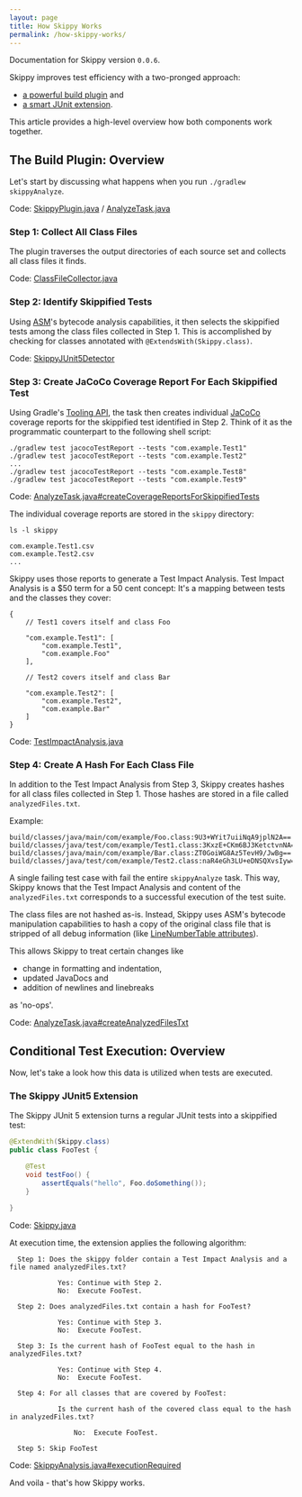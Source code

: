 ```yaml
---
layout: page
title: How Skippy Works
permalink: /how-skippy-works/
---
```

Documentation for Skippy version `0.0.6`.

Skippy improves test efficiency with a two-pronged approach:
- [a powerful build plugin](https://github.com/skippy-io/skippy/blob/99a4954c5565baa21d355e653c7a0d509ce32682/skippy-gradle/src/main/java/io/skippy/gradle/SkippyPlugin.java#L71) and
- [a smart JUnit extension](https://github.com/skippy-io/skippy/blob/99a4954c5565baa21d355e653c7a0d509ce32682/skippy-junit5/src/main/java/io/skippy/junit5/Skippy.java#L29).

This article provides a high-level overview how both components work together.

## The Build Plugin: Overview

Let's start by discussing what happens when you run `./gradlew skippyAnalyze`.

Code: [SkippyPlugin.java](https://github.com/skippy-io/skippy/blob/99a4954c5565baa21d355e653c7a0d509ce32682/skippy-gradle/src/main/java/io/skippy/gradle/SkippyPlugin.java#L71) / [AnalyzeTask.java](https://github.com/skippy-io/skippy/blob/99a4954c5565baa21d355e653c7a0d509ce32682/skippy-gradle/src/main/java/io/skippy/gradle/AnalyzeTask.java#L42)

### Step 1: Collect All Class Files

The plugin traverses the output directories of each source set and collects all class files it finds.

Code: [ClassFileCollector.java](https://github.com/skippy-io/skippy/blob/99a4954c5565baa21d355e653c7a0d509ce32682/skippy-gradle/src/main/java/io/skippy/gradle/collector/ClassFileCollector.java#L36)

### Step 2: Identify Skippified Tests

Using [ASM](https://asm.ow2.io/)'s bytecode analysis capabilities, it then selects the skippified tests among
the class files collected in Step 1. This is accomplished by checking for classes annotated with
`@ExtendsWith(Skippy.class)`.

Code: [SkippyJUnit5Detector](https://github.com/skippy-io/skippy/blob/99a4954c5565baa21d355e653c7a0d509ce32682/skippy-gradle/src/main/java/io/skippy/gradle/asm/SkippyJUnit5Detector.java#L33)

### Step 3: Create JaCoCo Coverage Report For Each Skippified Test

Using Gradle's [Tooling API](https://docs.gradle.org/current/userguide/third_party_integration.html#embedding),
the task then creates individual [JaCoCo](https://www.jacoco.org/) coverage reports for the skippified test identified
in Step 2. Think of it as the programmatic counterpart to the following shell script:

```
./gradlew test jacocoTestReport --tests "com.example.Test1"
./gradlew test jacocoTestReport --tests "com.example.Test2"
...
./gradlew test jacocoTestReport --tests "com.example.Test8"
./gradlew test jacocoTestReport --tests "com.example.Test9"
```

Code: [AnalyzeTask.java#createCoverageReportsForSkippifiedTests](https://github.com/skippy-io/skippy/blob/99a4954c5565baa21d355e653c7a0d509ce32682/skippy-gradle/src/main/java/io/skippy/gradle/AnalyzeTask.java#L68)

The individual coverage reports are stored in the `skippy` directory:
```
ls -l skippy

com.example.Test1.csv
com.example.Test2.csv
...
```
Skippy uses those reports to generate a Test Impact Analysis. Test Impact Analysis is a $50 term for a 50 cent
concept: It's a mapping between tests and the classes they cover:
```
{
    // Test1 covers itself and class Foo

    "com.example.Test1": [
        "com.example.Test1",
        "com.example.Foo"
    ],

    // Test2 covers itself and class Bar

    "com.example.Test2": [
        "com.example.Test2",
        "com.example.Bar"
    ]
}
```
Code: [TestImpactAnalysis.java](https://github.com/skippy-io/skippy/blob/99a4954c5565baa21d355e653c7a0d509ce32682/skippy-core/src/main/java/io/skippy/core/TestImpactAnalysis.java#L36)

### Step 4: Create A Hash For Each Class File

In addition to the Test Impact Analysis from Step 3, Skippy creates hashes for all class files collected in Step 1.
Those hashes are stored in a file called `analyzedFiles.txt`.

Example:
```
build/classes/java/main/com/example/Foo.class:9U3+WYit7uiiNqA9jplN2A==
build/classes/java/test/com/example/Test1.class:3KxzE+CKm6BJ3KetctvnNA==
build/classes/java/main/com/example/Bar.class:ZT0GoiWG8Az5TevH9/JwBg==
build/classes/java/test/com/example/Test2.class:naR4eGh3LU+eDNSQXvsIyw==
```

A single failing test case with fail the entire `skippyAnalyze` task. This way, Skippy knows that the
Test Impact Analysis and content of the `analyzedFiles.txt` corresponds to a successful execution of the test suite.

The class files are not hashed as-is. Instead, Skippy uses ASM's bytecode manipulation capabilities to hash a copy of
the original class file that is stripped of all debug information (like [LineNumberTable attributes](https://docs.oracle.com/javase/specs/jvms/se17/html/jvms-4.html#jvms-4.7.12)).

This allows Skippy to treat certain changes like
- change in formatting and indentation,
- updated JavaDocs and
- addition of newlines and linebreaks

as 'no-ops'.

Code: [AnalyzeTask.java#createAnalyzedFilesTxt](https://github.com/skippy-io/skippy/blob/99a4954c5565baa21d355e653c7a0d509ce32682/skippy-gradle/src/main/java/io/skippy/gradle/AnalyzeTask.java#L78)

## Conditional Test Execution: Overview

Now, let's take a look how this data is utilized when tests are executed.

### The Skippy JUnit5 Extension

The Skippy JUnit 5 extension turns a regular JUnit tests into a skippified test:

```java
@ExtendWith(Skippy.class)
public class FooTest {

    @Test
    void testFoo() {
        assertEquals("hello", Foo.doSomething());
    }

}
```
Code: [Skippy.java](https://github.com/skippy-io/skippy/blob/99a4954c5565baa21d355e653c7a0d509ce32682/skippy-junit5/src/main/java/io/skippy/junit5/Skippy.java#L29C22-L29C22)

At execution time, the extension applies the following algorithm:

```
  Step 1: Does the skippy folder contain a Test Impact Analysis and a file named analyzedFiles.txt?

            Yes: Continue with Step 2.
            No:  Execute FooTest.

  Step 2: Does analyzedFiles.txt contain a hash for FooTest?

            Yes: Continue with Step 3.
            No:  Execute FooTest.

  Step 3: Is the current hash of FooTest equal to the hash in analyzedFiles.txt?

            Yes: Continue with Step 4.
            No:  Execute FooTest.

  Step 4: For all classes that are covered by FooTest:

            Is the current hash of the covered class equal to the hash in analyzedFiles.txt?

                No:  Execute FooTest.

  Step 5: Skip FooTest
```

Code: [SkippyAnalysis.java#executionRequired](https://github.com/skippy-io/skippy/blob/99a4954c5565baa21d355e653c7a0d509ce32682/skippy-core/src/main/java/io/skippy/core/SkippyAnalysis.java#L77)

And voila - that's how Skippy works.